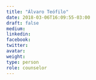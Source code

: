 ```yaml
---
title: "Álvaro Teófilo"
date: 2018-03-06T16:09:55-03:00
draft: false
medium:
linkedin:
facebook:
twitter:
avatar:
weight:
type: person
role: counselor
---
```

